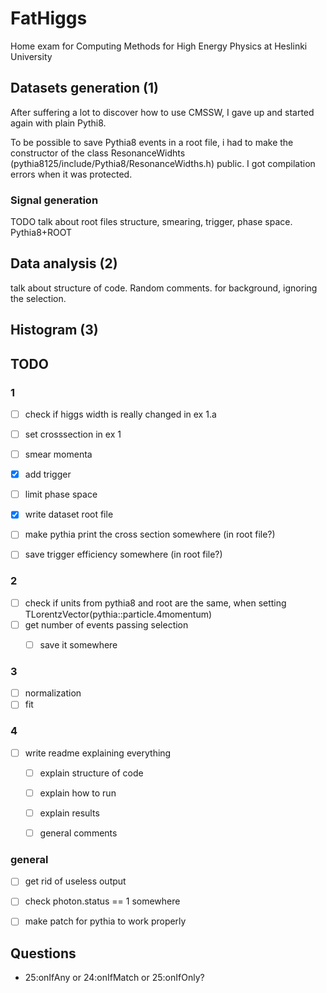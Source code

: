 # FatHiggs
Home exam for Computing Methods for High Energy Physics at Heslinki University

## Datasets generation (1)

After suffering a lot to discover how to use CMSSW, I gave up and started again
with plain Pythi8.

To be possible to save Pythia8 events in a root file, i had to make the
constructor of the class ResonanceWidhts (pythia8125/include/Pythia8/ResonanceWidths.h)
public. I got compilation errors when it was protected.

### Signal generation

TODO talk about root files structure, smearing, trigger, phase space. Pythia8+ROOT


## Data analysis (2)

talk about structure of code. Random comments.
for background, ignoring the selection.


## Histogram (3)


## TODO

### 1

- [ ] check if higgs width is really changed in ex 1.a
- [ ] set crosssection in ex 1

- [ ] smear momenta
- [x] add trigger
- [ ] limit phase space
- [x] write dataset root file
- [ ] make pythia print the cross section somewhere (in root file?)
- [ ] save trigger efficiency somewhere (in root file?)


### 2

- [ ] check if units from pythia8 and root are the same, when setting TLorentzVector(pythia::particle.4momentum)
- [ ] get number of events passing selection
    - [ ] save it somewhere


### 3

- [ ] normalization
- [ ] fit

### 4

- [ ] write readme explaining everything
    - [ ] explain structure of code
    - [ ] explain how to run
    - [ ] explain results
    - [ ] general comments


### general

- [ ] get rid of useless output
- [ ] check photon.status == 1 somewhere
- [ ] make patch for pythia to work properly


## Questions

* 25:onIfAny or 24:onIfMatch or 25:onIfOnly?
